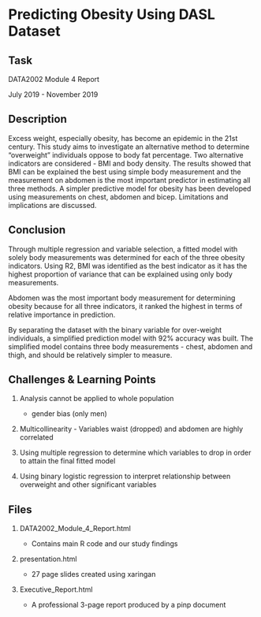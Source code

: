 Predicting Obesity Using DASL Dataset
=======================================

Task
-------------------
DATA2002 Module 4 Report

July 2019 - November 2019

Description
-------------------
Excess weight, especially obesity, has become an epidemic in the 21st century. This study aims to investigate an alternative method to determine “overweight” individuals oppose to body fat percentage. Two alternative indicators are considered - BMI and body density. The results showed that BMI can be explained the best using simple body measurement and the measurement on abdomen is the most important predictor in estimating all three methods. A simpler predictive model for obesity has been developed using measurements on chest, abdomen and bicep. Limitations and implications are discussed.

Conclusion
-------------------
Through multiple regression and variable selection, a fitted model with solely body measurements was determined for each of the three obesity indicators. Using R2, BMI was identified as the best indicator as it has the highest proportion of variance that can be explained using only body measurements.

Abdomen was the most important body measurement for determining obesity because for all three indicators, it ranked the highest in terms of relative importance in prediction.

By separating the dataset with the binary variable for over-weight individuals, a simplified prediction model with 92% accuracy was built. The simplified model contains three body measurements - chest, abdomen and thigh, and should be relatively simpler to measure.

Challenges & Learning Points
-------------------
1. Analysis cannot be applied to whole population
   - gender bias (only men)

2. Multicollinearity - Variables waist (dropped) and abdomen are highly correlated

3. Using multiple regression to determine which variables to drop in order to attain the final fitted model

4. Using binary logistic regression to interpret relationship between overweight and other significant variables

Files
-------------------
1. DATA2002_Module_4_Report.html
   - Contains main R code and our study findings

2. presentation.html
   - 27 page slides created using xaringan

3. Executive_Report.html
   - A professional 3-page report produced by a pinp document
